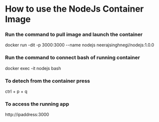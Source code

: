 # How to use the NodeJs Container Image

### Run the command to pull image and launch the container
docker run -dit -p 3000:3000 --name nodejs neerajsinghnegi/nodejs:1.0.0

### Run the command to connect bash of running container
docker exec -it nodejs bash

### To detech from the container press
ctrl + p + q

### To access the running app
http://ipaddress:3000
